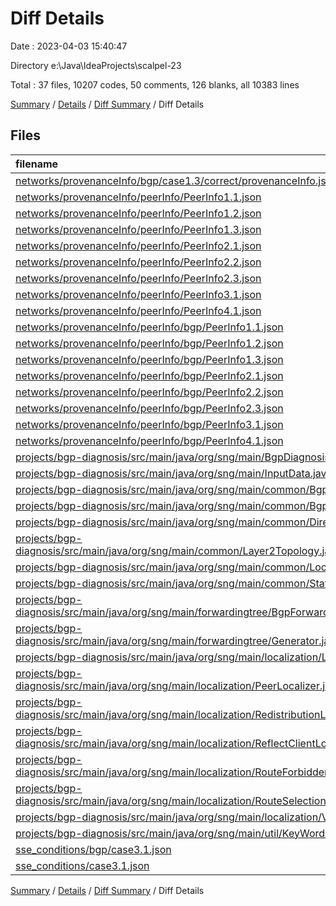 # Diff Details

Date : 2023-04-03 15:40:47

Directory e:\\Java\\IdeaProjects\\scalpel-23

Total : 37 files,  10207 codes, 50 comments, 126 blanks, all 10383 lines

[Summary](results.md) / [Details](details.md) / [Diff Summary](diff.md) / Diff Details

## Files
| filename | language | code | comment | blank | total |
| :--- | :--- | ---: | ---: | ---: | ---: |
| [networks/provenanceInfo/bgp/case1.3/correct/provenanceInfo.json](/networks/provenanceInfo/bgp/case1.3/correct/provenanceInfo.json) | JSON | 8,907 | 0 | 0 | 8,907 |
| [networks/provenanceInfo/peerInfo/PeerInfo1.1.json](/networks/provenanceInfo/peerInfo/PeerInfo1.1.json) | JSON | -1,174 | 0 | 0 | -1,174 |
| [networks/provenanceInfo/peerInfo/PeerInfo1.2.json](/networks/provenanceInfo/peerInfo/PeerInfo1.2.json) | JSON | -1,174 | 0 | 0 | -1,174 |
| [networks/provenanceInfo/peerInfo/PeerInfo1.3.json](/networks/provenanceInfo/peerInfo/PeerInfo1.3.json) | JSON | -1,174 | 0 | 0 | -1,174 |
| [networks/provenanceInfo/peerInfo/PeerInfo2.1.json](/networks/provenanceInfo/peerInfo/PeerInfo2.1.json) | JSON | -1,174 | 0 | 0 | -1,174 |
| [networks/provenanceInfo/peerInfo/PeerInfo2.2.json](/networks/provenanceInfo/peerInfo/PeerInfo2.2.json) | JSON | -1,174 | 0 | 0 | -1,174 |
| [networks/provenanceInfo/peerInfo/PeerInfo2.3.json](/networks/provenanceInfo/peerInfo/PeerInfo2.3.json) | JSON | -1,174 | 0 | 0 | -1,174 |
| [networks/provenanceInfo/peerInfo/PeerInfo3.1.json](/networks/provenanceInfo/peerInfo/PeerInfo3.1.json) | JSON | -1,174 | 0 | 0 | -1,174 |
| [networks/provenanceInfo/peerInfo/PeerInfo4.1.json](/networks/provenanceInfo/peerInfo/PeerInfo4.1.json) | JSON | -1,174 | 0 | 0 | -1,174 |
| [networks/provenanceInfo/peerInfo/bgp/PeerInfo1.1.json](/networks/provenanceInfo/peerInfo/bgp/PeerInfo1.1.json) | JSON | 1,174 | 0 | 0 | 1,174 |
| [networks/provenanceInfo/peerInfo/bgp/PeerInfo1.2.json](/networks/provenanceInfo/peerInfo/bgp/PeerInfo1.2.json) | JSON | 1,174 | 0 | 0 | 1,174 |
| [networks/provenanceInfo/peerInfo/bgp/PeerInfo1.3.json](/networks/provenanceInfo/peerInfo/bgp/PeerInfo1.3.json) | JSON | 1,174 | 0 | 0 | 1,174 |
| [networks/provenanceInfo/peerInfo/bgp/PeerInfo2.1.json](/networks/provenanceInfo/peerInfo/bgp/PeerInfo2.1.json) | JSON | 1,174 | 0 | 0 | 1,174 |
| [networks/provenanceInfo/peerInfo/bgp/PeerInfo2.2.json](/networks/provenanceInfo/peerInfo/bgp/PeerInfo2.2.json) | JSON | 1,174 | 0 | 0 | 1,174 |
| [networks/provenanceInfo/peerInfo/bgp/PeerInfo2.3.json](/networks/provenanceInfo/peerInfo/bgp/PeerInfo2.3.json) | JSON | 1,174 | 0 | 0 | 1,174 |
| [networks/provenanceInfo/peerInfo/bgp/PeerInfo3.1.json](/networks/provenanceInfo/peerInfo/bgp/PeerInfo3.1.json) | JSON | 1,174 | 0 | 0 | 1,174 |
| [networks/provenanceInfo/peerInfo/bgp/PeerInfo4.1.json](/networks/provenanceInfo/peerInfo/bgp/PeerInfo4.1.json) | JSON | 1,174 | 0 | 0 | 1,174 |
| [projects/bgp-diagnosis/src/main/java/org/sng/main/BgpDiagnosis.java](/projects/bgp-diagnosis/src/main/java/org/sng/main/BgpDiagnosis.java) | Java | 14 | -3 | 5 | 16 |
| [projects/bgp-diagnosis/src/main/java/org/sng/main/InputData.java](/projects/bgp-diagnosis/src/main/java/org/sng/main/InputData.java) | Java | 81 | 1 | 13 | 95 |
| [projects/bgp-diagnosis/src/main/java/org/sng/main/common/BgpRoute.java](/projects/bgp-diagnosis/src/main/java/org/sng/main/common/BgpRoute.java) | Java | 74 | 3 | 25 | 102 |
| [projects/bgp-diagnosis/src/main/java/org/sng/main/common/BgpTopology.java](/projects/bgp-diagnosis/src/main/java/org/sng/main/common/BgpTopology.java) | Java | 12 | 1 | 0 | 13 |
| [projects/bgp-diagnosis/src/main/java/org/sng/main/common/DirectRoute.java](/projects/bgp-diagnosis/src/main/java/org/sng/main/common/DirectRoute.java) | Java | 3 | 0 | 3 | 6 |
| [projects/bgp-diagnosis/src/main/java/org/sng/main/common/Layer2Topology.java](/projects/bgp-diagnosis/src/main/java/org/sng/main/common/Layer2Topology.java) | Java | -1 | 2 | -1 | 0 |
| [projects/bgp-diagnosis/src/main/java/org/sng/main/common/LocalRoute.java](/projects/bgp-diagnosis/src/main/java/org/sng/main/common/LocalRoute.java) | Java | 60 | 1 | 21 | 82 |
| [projects/bgp-diagnosis/src/main/java/org/sng/main/common/StaticRoute.java](/projects/bgp-diagnosis/src/main/java/org/sng/main/common/StaticRoute.java) | Java | -48 | 0 | -17 | -65 |
| [projects/bgp-diagnosis/src/main/java/org/sng/main/forwardingtree/BgpForwardingTree.java](/projects/bgp-diagnosis/src/main/java/org/sng/main/forwardingtree/BgpForwardingTree.java) | Java | -3 | 0 | -1 | -4 |
| [projects/bgp-diagnosis/src/main/java/org/sng/main/forwardingtree/Generator.java](/projects/bgp-diagnosis/src/main/java/org/sng/main/forwardingtree/Generator.java) | Java | 8 | 1 | 3 | 12 |
| [projects/bgp-diagnosis/src/main/java/org/sng/main/localization/Localizer.java](/projects/bgp-diagnosis/src/main/java/org/sng/main/localization/Localizer.java) | Java | 7 | 1 | 4 | 12 |
| [projects/bgp-diagnosis/src/main/java/org/sng/main/localization/PeerLocalizer.java](/projects/bgp-diagnosis/src/main/java/org/sng/main/localization/PeerLocalizer.java) | Java | 123 | 11 | 18 | 152 |
| [projects/bgp-diagnosis/src/main/java/org/sng/main/localization/RedistributionLocalizer.java](/projects/bgp-diagnosis/src/main/java/org/sng/main/localization/RedistributionLocalizer.java) | Java | 51 | 8 | 12 | 71 |
| [projects/bgp-diagnosis/src/main/java/org/sng/main/localization/ReflectClientLocalizer.java](/projects/bgp-diagnosis/src/main/java/org/sng/main/localization/ReflectClientLocalizer.java) | Java | 18 | 2 | 6 | 26 |
| [projects/bgp-diagnosis/src/main/java/org/sng/main/localization/RouteForbiddenLocalizer.java](/projects/bgp-diagnosis/src/main/java/org/sng/main/localization/RouteForbiddenLocalizer.java) | Java | 31 | 11 | 11 | 53 |
| [projects/bgp-diagnosis/src/main/java/org/sng/main/localization/RouteSelectionLocalizer.java](/projects/bgp-diagnosis/src/main/java/org/sng/main/localization/RouteSelectionLocalizer.java) | Java | 16 | 7 | 8 | 31 |
| [projects/bgp-diagnosis/src/main/java/org/sng/main/localization/Violation.java](/projects/bgp-diagnosis/src/main/java/org/sng/main/localization/Violation.java) | Java | 61 | 4 | 15 | 80 |
| [projects/bgp-diagnosis/src/main/java/org/sng/main/util/KeyWord.java](/projects/bgp-diagnosis/src/main/java/org/sng/main/util/KeyWord.java) | Java | 1 | 0 | 1 | 2 |
| [sse_conditions/bgp/case3.1.json](/sse_conditions/bgp/case3.1.json) | JSON | 1 | 0 | 0 | 1 |
| [sse_conditions/case3.1.json](/sse_conditions/case3.1.json) | JSON | 791 | 0 | 0 | 791 |

[Summary](results.md) / [Details](details.md) / [Diff Summary](diff.md) / Diff Details